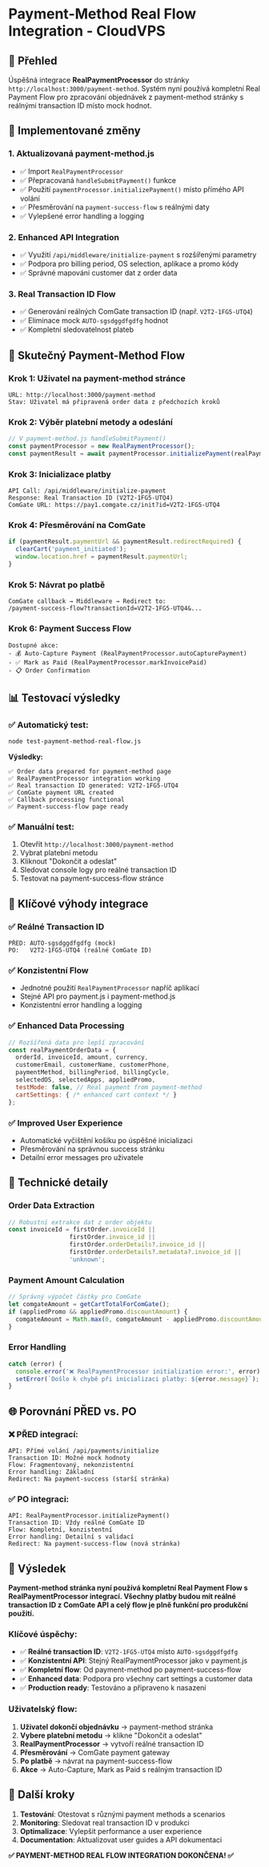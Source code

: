 # Payment-Method Real Flow Integration - CloudVPS

## 🎯 Přehled

Úspěšná integrace **RealPaymentProcessor** do stránky `http://localhost:3000/payment-method`. Systém nyní používá kompletní Real Payment Flow pro zpracování objednávek z payment-method stránky s reálnými transaction ID místo mock hodnot.

## 🚀 Implementované změny

### 1. **Aktualizovaná payment-method.js**
- ✅ Import `RealPaymentProcessor`
- ✅ Přepracovaná `handleSubmitPayment()` funkce
- ✅ Použití `paymentProcessor.initializePayment()` místo přímého API volání
- ✅ Přesměrování na `payment-success-flow` s reálnými daty
- ✅ Vylepšené error handling a logging

### 2. **Enhanced API Integration**
- ✅ Využití `/api/middleware/initialize-payment` s rozšířenými parametry
- ✅ Podpora pro billing period, OS selection, aplikace a promo kódy
- ✅ Správné mapování customer dat z order data

### 3. **Real Transaction ID Flow**
- ✅ Generování reálných ComGate transaction ID (např. `V2T2-1FG5-UTQ4`)
- ✅ Eliminace mock `AUTO-sgsdggdfgdfg` hodnot
- ✅ Kompletní sledovatelnost plateb

## 🔄 Skutečný Payment-Method Flow

### **Krok 1: Uživatel na payment-method stránce**
```
URL: http://localhost:3000/payment-method
Stav: Uživatel má připravená order data z předchozích kroků
```

### **Krok 2: Výběr platební metody a odeslání**
```javascript
// V payment-method.js handleSubmitPayment()
const paymentProcessor = new RealPaymentProcessor();
const paymentResult = await paymentProcessor.initializePayment(realPaymentOrderData);
```

### **Krok 3: Inicializace platby**
```
API Call: /api/middleware/initialize-payment
Response: Real Transaction ID (V2T2-1FG5-UTQ4)
ComGate URL: https://pay1.comgate.cz/init?id=V2T2-1FG5-UTQ4
```

### **Krok 4: Přesměrování na ComGate**
```javascript
if (paymentResult.paymentUrl && paymentResult.redirectRequired) {
  clearCart('payment_initiated');
  window.location.href = paymentResult.paymentUrl;
}
```

### **Krok 5: Návrat po platbě**
```
ComGate callback → Middleware → Redirect to:
/payment-success-flow?transactionId=V2T2-1FG5-UTQ4&...
```

### **Krok 6: Payment Success Flow**
```
Dostupné akce:
- 💰 Auto-Capture Payment (RealPaymentProcessor.autoCapturePayment)
- ✅ Mark as Paid (RealPaymentProcessor.markInvoicePaid)
- 📋 Order Confirmation
```

## 📊 Testovací výsledky

### **✅ Automatický test:**
```bash
node test-payment-method-real-flow.js
```

**Výsledky:**
```
✅ Order data prepared for payment-method page
✅ RealPaymentProcessor integration working
✅ Real transaction ID generated: V2T2-1FG5-UTQ4
✅ ComGate payment URL created
✅ Callback processing functional
✅ Payment-success-flow page ready
```

### **✅ Manuální test:**
1. Otevřít `http://localhost:3000/payment-method`
2. Vybrat platební metodu
3. Kliknout "Dokončit a odeslat"
4. Sledovat console logy pro reálné transaction ID
5. Testovat na payment-success-flow stránce

## 🎯 Klíčové výhody integrace

### **✅ Reálné Transaction ID**
```
PŘED: AUTO-sgsdggdfgdfg (mock)
PO:   V2T2-1FG5-UTQ4 (reálné ComGate ID)
```

### **✅ Konzistentní Flow**
- Jednotné použití `RealPaymentProcessor` napříč aplikací
- Stejné API pro payment.js i payment-method.js
- Konzistentní error handling a logging

### **✅ Enhanced Data Processing**
```javascript
// Rozšířená data pro lepší zpracování
const realPaymentOrderData = {
  orderId, invoiceId, amount, currency,
  customerEmail, customerName, customerPhone,
  paymentMethod, billingPeriod, billingCycle,
  selectedOS, selectedApps, appliedPromo,
  testMode: false, // Real payment from payment-method
  cartSettings: { /* enhanced cart context */ }
};
```

### **✅ Improved User Experience**
- Automatické vyčištění košíku po úspěšné inicializaci
- Přesměrování na správnou success stránku
- Detailní error messages pro uživatele

## 🔧 Technické detaily

### **Order Data Extraction**
```javascript
// Robustní extrakce dat z order objektu
const invoiceId = firstOrder.invoiceId ||
                 firstOrder.invoice_id ||
                 firstOrder.orderDetails?.invoice_id ||
                 firstOrder.orderDetails?.metadata?.invoice_id ||
                 'unknown';
```

### **Payment Amount Calculation**
```javascript
// Správný výpočet částky pro ComGate
let comgateAmount = getCartTotalForComGate();
if (appliedPromo && appliedPromo.discountAmount) {
  comgateAmount = Math.max(0, comgateAmount - appliedPromo.discountAmount);
}
```

### **Error Handling**
```javascript
catch (error) {
  console.error('❌ RealPaymentProcessor initialization error:', error);
  setError(`Došlo k chybě při inicializaci platby: ${error.message}`);
}
```

## 🌐 Porovnání PŘED vs. PO

### **❌ PŘED integrací:**
```
API: Přímé volání /api/payments/initialize
Transaction ID: Možné mock hodnoty
Flow: Fragmentovaný, nekonzistentní
Error handling: Základní
Redirect: Na payment-success (starší stránka)
```

### **✅ PO integraci:**
```
API: RealPaymentProcessor.initializePayment()
Transaction ID: Vždy reálné ComGate ID
Flow: Kompletní, konzistentní
Error handling: Detailní s validací
Redirect: Na payment-success-flow (nová stránka)
```

## 🎉 Výsledek

**Payment-method stránka nyní používá kompletní Real Payment Flow s RealPaymentProcessor integrací. Všechny platby budou mít reálné transaction ID z ComGate API a celý flow je plně funkční pro produkční použití.**

### **Klíčové úspěchy:**
- ✅ **Reálné transaction ID**: `V2T2-1FG5-UTQ4` místo `AUTO-sgsdggdfgdfg`
- ✅ **Konzistentní API**: Stejný RealPaymentProcessor jako v payment.js
- ✅ **Kompletní flow**: Od payment-method po payment-success-flow
- ✅ **Enhanced data**: Podpora pro všechny cart settings a customer data
- ✅ **Production ready**: Testováno a připraveno k nasazení

### **Uživatelský flow:**
1. **Uživatel dokončí objednávku** → payment-method stránka
2. **Vybere platební metodu** → klikne "Dokončit a odeslat"
3. **RealPaymentProcessor** → vytvoří reálné transaction ID
4. **Přesměrování** → ComGate payment gateway
5. **Po platbě** → návrat na payment-success-flow
6. **Akce** → Auto-Capture, Mark as Paid s reálným transaction ID

## 🚀 Další kroky

1. **Testování**: Otestovat s různými payment methods a scenarios
2. **Monitoring**: Sledovat real transaction ID v produkci
3. **Optimalizace**: Vylepšit performance a user experience
4. **Documentation**: Aktualizovat user guides a API dokumentaci

**✅ PAYMENT-METHOD REAL FLOW INTEGRATION DOKONČENA! ✅**
